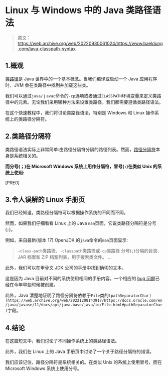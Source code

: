 # Linux 与 Windows 中的 Java 类路径语法

> 原文：<https://web.archive.org/web/20220930061024/https://www.baeldung.com/java-classpath-syntax>

## 1.概观

[类路径](https://web.archive.org/web/20221208143917/https://en.wikipedia.org/wiki/Classpath)是 Java 世界中的一个基本概念。当我们编译或启动一个 Java 应用程序时，JVM 会在类路径中找到并加载这些类。

我们可以通过`java/` j `avac`命令的`-cp`选项或者通过`CLASSPATH`环境变量来定义类路径中的元素。无论我们采用哪种方法来设置类路径，我们都需要遵循类路径语法。

在这个快速教程中，我们将讨论类路径语法，特别是 Windows 和 Linux 操作系统上的类路径分隔符。

## 2.类路径分隔符

类路径语法实际上非常简单:由路径分隔符分隔的路径列表。然而，[路径分隔符](/web/20221208143917/https://www.baeldung.com/java-file-vs-file-path-separator#path-separator)本身是系统相关的。

**而分号(；)在 Microsoft Windows 系统上用作分隔符，冒号(`:`)在类似 Unix 的系统上使用:**

[PRE0]

## 3.令人误解的 Linux 手册页

我们已经知道，类路径分隔符可以根据操作系统的不同而不同。

然而，如果我们仔细看看 Linux 上的 Java `man`页面，它说类路径分隔符是分号(`;`)。

例如，来自最新(版本 17) OpenJDK 的`java`命令的`man`页面显示:

> `–class-path`类路径、`-classpath`类路径或`-cp`类路径
> 分号(`;`)分隔的目录、JAR 档案和 ZIP 档案列表，用于搜索类文件。
> …

此外，我们可以在甲骨文 JDK 公司的手册中找到确切的文本。

这是因为 Java 目前对不同的系统使用相同的手册内容。一个相应的 [bug 问题](https://web.archive.org/web/20221208143917/https://bugs.openjdk.java.net/browse/JDK-8262004)已经在今年早些时候被创建。

此外，Java 清楚地证明了路径分隔符依赖于`File`类的`[pathSeparatorChar](https://web.archive.org/web/20221208143917/https://docs.oracle.com/en/java/javase/11/docs/api/java.base/java/io/File.html#pathSeparatorChar)`字段。

## 4.结论

在这篇短文中，我们讨论了不同操作系统上的类路径语法。

此外，我们在 Linux 上的 Java 手册页中讨论了一个关于路径分隔符的错误。

我们应该记住，路径分隔符是系统相关的。在类似 Unix 的系统上使用冒号，而在 Microsoft Windows 系统上使用分号。